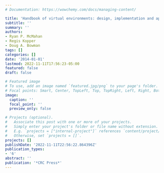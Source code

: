 ```yaml
---
# Documentation: https://wowchemy.com/docs/managing-content/

title: 'Handbook of virtual environments: design, implementation and applications'
subtitle: ''
summary: ''
authors:
- Ryan P. McMahan
- Regis Kopper
- Doug A. Bowman
tags: []
categories: []
date: '2014-01-01'
lastmod: 2022-11-11T17:56:23-05:00
featured: false
draft: false

# Featured image
# To use, add an image named `featured.jpg/png` to your page's folder.
# Focal points: Smart, Center, TopLeft, Top, TopRight, Left, Right, BottomLeft, Bottom, BottomRight.
image:
  caption: ''
  focal_point: ''
  preview_only: false

# Projects (optional).
#   Associate this post with one or more of your projects.
#   Simply enter your project's folder or file name without extension.
#   E.g. `projects = ["internal-project"]` references `content/project/deep-learning/index.md`.
#   Otherwise, set `projects = []`.
projects: []
publishDate: '2022-11-11T22:56:22.864396Z'
publication_types:
- '6'
abstract: ''
publication: '*CRC Press*'
---
```

